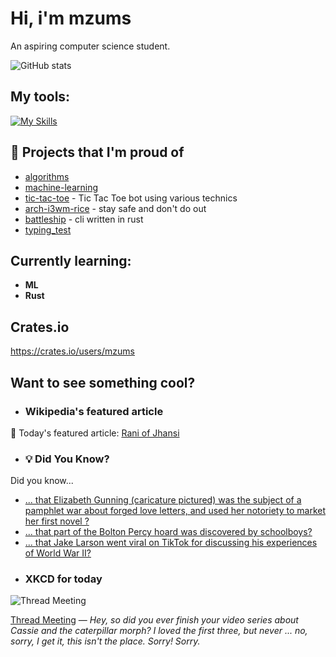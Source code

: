 # Hi, i'm mzums
An aspiring computer science student.  

![GitHub stats](https://github-readme-stats.vercel.app/api?username=mzums&show_icons=true&include_all_commits=true&theme=radical)

## My tools:
  
[![My Skills](https://skillicons.dev/icons?i=rust,python,pytorch,cpp,github,linux,arch,flutter&theme=dark)](https://skillicons.dev)

## 📌 Projects that I'm proud of
<!--PINNED:START-->
- [algorithms](https://github.com/mzums/algorithms)
- [machine-learning](https://github.com/mzums/machine-learning)
- [tic-tac-toe](https://github.com/mzums/tic-tac-toe) - Tic Tac Toe bot using various technics
- [arch-i3wm-rice](https://github.com/mzums/arch-i3wm-rice) - stay safe and don't do out
- [battleship](https://github.com/mzums/battleship) - cli written in rust
- [typing_test](https://github.com/mzums/typing_test)
<!--PINNED:END-->

## Currently learning:
- **ML**
- **Rust**

## Crates.io
https://crates.io/users/mzums

## Want to see something cool?

- ### Wikipedia's featured article
    <!--WIKI:START-->
📖 Today's featured article: [Rani of Jhansi](https://en.wikipedia.org/wiki/Rani_of_Jhansi)
<!--WIKI:END-->

- ### 💡 Did You Know?
    <!--DYK:START-->
Did you know...
- [... that Elizabeth Gunning (caricature pictured) was the subject of a pamphlet war about forged love letters, and used her notoriety to market her first novel ?](https://en.wikipedia.org/wiki/Elizabeth_Gunning_(writer))
- [... that part of the Bolton Percy hoard was discovered by schoolboys?](https://en.wikipedia.org/wiki/Bolton_Percy_hoard)
- [... that Jake Larson went viral on TikTok for discussing his experiences of World War II?](https://en.wikipedia.org/wiki/Jake_Larson)
<!--DYK:END-->

- ### XKCD for today
    <!--XKCD:START-->
![Thread Meeting](https://imgs.xkcd.com/comics/thread_meeting.png)

[Thread Meeting](https://xkcd.com/3128) — *Hey, so did you ever finish your video series about Cassie and the caterpillar morph? I loved the first three, but never ... no, sorry, I get it, this isn't the place. Sorry! Sorry.*
<!--XKCD:END-->
